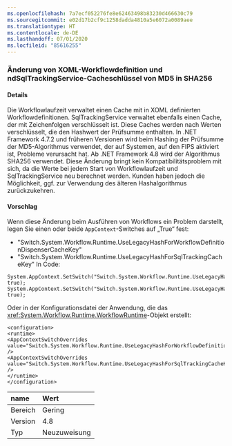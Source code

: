 ```yaml
---
ms.openlocfilehash: 7a7ecf052276fe8e62463498b83230d466630c79
ms.sourcegitcommit: e02d17b2cf9c1258dadda4810a5e6072a0089aee
ms.translationtype: HT
ms.contentlocale: de-DE
ms.lasthandoff: 07/01/2020
ms.locfileid: "85616255"
---
```

### <a name="workflow-xoml-definition-and-sqltrackingservice-cache-keys-changed-from-md5-to-sha256"></a>Änderung von XOML-Workflowdefinition und ndSqlTrackingService-Cacheschlüssel von MD5 in SHA256

#### <a name="details"></a>Details

Die Workflowlaufzeit verwaltet einen Cache mit in XOML definierten Workflowdefinitionen. SqlTrackingService verwaltet ebenfalls einen Cache, der mit Zeichenfolgen verschlüsselt ist. Diese Caches werden nach Werten verschlüsselt, die den Hashwert der Prüfsumme enthalten. In .NET Framework 4.7.2 und früheren Versionen wird beim Hashing der Prüfsumme der MD5-Algorithmus verwendet, der auf Systemen, auf den FIPS aktiviert ist, Probleme verursacht hat. Ab .NET Framework 4.8 wird der Algorithmus SHA256 verwendet. Diese Änderung bringt kein Kompatibilitätsproblem mit sich, da die Werte bei jedem Start von Workflowlaufzeit und SqlTrackingService neu berechnet werden. Kunden haben jedoch die Möglichkeit, ggf. zur Verwendung des älteren Hashalgorithmus zurückzukehren.

#### <a name="suggestion"></a>Vorschlag

Wenn diese Änderung beim Ausführen von Workflows ein Problem darstellt, legen Sie einen oder beide `AppContext`-Switches auf „True“ fest:

- &quot;Switch.System.Workflow.Runtime.UseLegacyHashForWorkflowDefinitionDispenserCacheKey&quot;
- &quot;Switch.System.Workflow.Runtime.UseLegacyHashForSqlTrackingCacheKey&quot;
In Code:

<pre><code class="lang-csharp">System.AppContext.SetSwitch(&quot;Switch.System.Workflow.Runtime.UseLegacyHashForWorkflowDefinitionDispenserCacheKey&quot;, true);&#13;&#10;System.AppContext.SetSwitch(&quot;Switch.System.Workflow.Runtime.UseLegacyHashForSqlTrackingCacheKey&quot;, true);&#13;&#10;</code></pre>

Oder in der Konfigurationsdatei der Anwendung, die das <xref:System.Workflow.Runtime.WorkflowRuntime>-Objekt erstellt:

<pre><code class="lang-xml">&lt;configuration&gt;&#13;&#10;&lt;runtime&gt;&#13;&#10;&lt;AppContextSwitchOverrides value=&quot;Switch.System.Workflow.Runtime.UseLegacyHashForWorkflowDefinitionDispenserCacheKey=true&quot; /&gt;&#13;&#10;&lt;AppContextSwitchOverrides value=&quot;Switch.System.Workflow.Runtime.UseLegacyHashForSqlTrackingCacheKeytrue&quot; /&gt;&#13;&#10;&lt;/runtime&gt;&#13;&#10;&lt;/configuration&gt;&#13;&#10;</code></pre>

| name    | Wert       |
|:--------|:------------|
| Bereich   | Gering       |
| Version | 4.8         |
| Typ    | Neuzuweisung |
